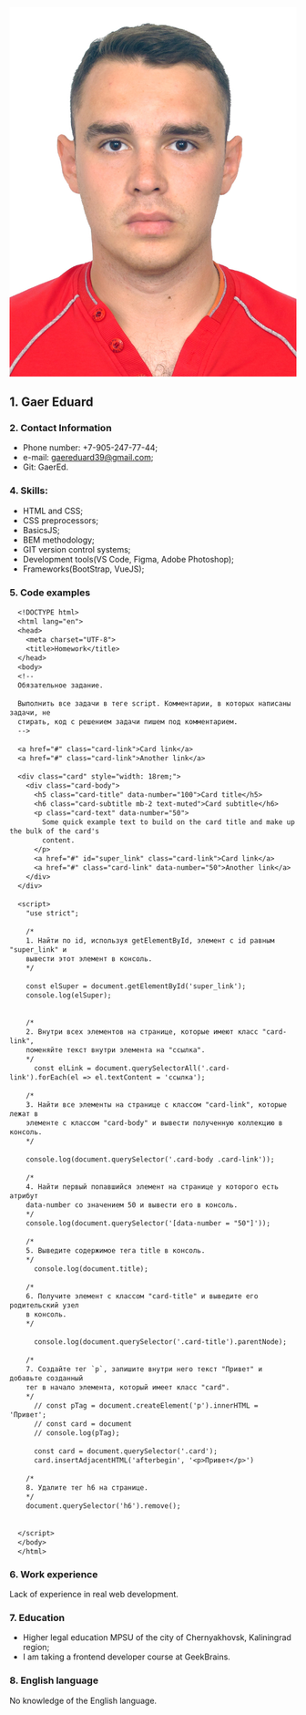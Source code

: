 ![photoResume](photoResume.jpeg)

## 1. Gaer Eduard

### 2. Contact Information
- Phone number: +7-905-247-77-44;
- e-mail: gaereduard39@gmail.com;
- Git: GaerEd.

### 4. Skills:
- HTML and CSS;
- CSS preprocessors;
- BasicsJS;
- BEM methodology;
- GIT version control systems;
- Development tools(VS Code, Figma, Adobe Photoshop);
- Frameworks(BootStrap, VueJS);

### 5. Code examples
```
  <!DOCTYPE html>
  <html lang="en">
  <head>
    <meta charset="UTF-8">
    <title>Homework</title>
  </head>
  <body>
  <!--
  Обязательное задание.

  Выполнить все задачи в теге script. Комментарии, в которых написаны задачи, не
  стирать, код с решением задачи пишем под комментарием.
  -->

  <a href="#" class="card-link">Card link</a>
  <a href="#" class="card-link">Another link</a>

  <div class="card" style="width: 18rem;">
    <div class="card-body">
      <h5 class="card-title" data-number="100">Card title</h5>
      <h6 class="card-subtitle mb-2 text-muted">Card subtitle</h6>
      <p class="card-text" data-number="50">
        Some quick example text to build on the card title and make up the bulk of the card's
        content.
      </p>
      <a href="#" id="super_link" class="card-link">Card link</a>
      <a href="#" class="card-link" data-number="50">Another link</a>
    </div>
  </div>

  <script>
    "use strict";

    /*
    1. Найти по id, используя getElementById, элемент с id равным "super_link" и
    вывести этот элемент в консоль.
    */

    const elSuper = document.getElementById('super_link');
    console.log(elSuper);


    /*
    2. Внутри всех элементов на странице, которые имеют класс "card-link",
    поменяйте текст внутри элемента на "ссылка".
    */
      const elLink = document.querySelectorAll('.card-link').forEach(el => el.textContent = 'ссылка');

    /*
    3. Найти все элементы на странице с классом "card-link", которые лежат в
    элементе с классом "card-body" и вывести полученную коллекцию в консоль.
    */

    console.log(document.querySelector('.card-body .card-link'));

    /*
    4. Найти первый попавшийся элемент на странице у которого есть атрибут
    data-number со значением 50 и вывести его в консоль.
    */
    console.log(document.querySelector('[data-number = "50"]'));

    /*
    5. Выведите содержимое тега title в консоль.
    */
      console.log(document.title);

    /*
    6. Получите элемент с классом "card-title" и выведите его родительский узел
    в консоль.
    */
      
      console.log(document.querySelector('.card-title').parentNode);

    /*
    7. Создайте тег `p`, запишите внутри него текст "Привет" и добавьте созданный
    тег в начало элемента, который имеет класс "card".
    */
      // const pTag = document.createElement('p').innerHTML = 'Привет';
      // const card = document
      // console.log(pTag);

      const card = document.querySelector('.card');
      card.insertAdjacentHTML('afterbegin', '<p>Привет</p>')

    /*
    8. Удалите тег h6 на странице.
    */
    document.querySelector('h6').remove();


  </script>
  </body>
  </html>
```

### 6. Work experience

Lack of experience in real web development.

### 7. Education

- Higher legal education MPSU of the city of Chernyakhovsk, Kaliningrad region;
- I am taking a frontend developer course at GeekBrains.

### 8. English language

No knowledge of the English language.